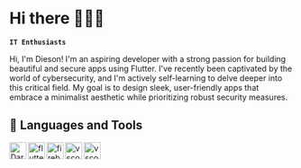 # Hi there 💆🏿‍♂️

**`IT Enthusiasts`**

Hi, I'm Dieson! I'm an aspiring developer with a strong passion for building beautiful and secure apps using Flutter. I've recently been captivated by the world of cybersecurity, and I'm actively self-learning to delve deeper into this critical field. My goal is to design sleek, user-friendly apps that embrace a minimalist aesthetic while prioritizing robust security measures. 

## 🧰 Languages and Tools

 <img align="left" alt="Dart" width="30px" styl="padding-right:10px;" src="https://cdn.jsdelivr.net/gh/devicons/devicon@latest/icons/dart/dart-original.svg" />
 <img align="left" alt="flutter" width="30px" styl="padding-right:10px;" src="https://cdn.jsdelivr.net/gh/devicons/devicon@latest/icons/flutter/flutter-original.svg" />
 <img align="left" alt="firebase" width="30px" styl="padding-right:10px;" src="https://cdn.jsdelivr.net/gh/devicons/devicon@latest/icons/firebase/firebase-original.svg" />
 <img align="left" alt="vscode" width="30px" styl="padding-right:10px;" src="https://cdn.jsdelivr.net/gh/devicons/devicon@latest/icons/vscode/vscode-original.svg" />
 <img align="left" alt="vscode" width="30px" styl="padding-right:10px;"  src="https://cdn.jsdelivr.net/gh/devicons/devicon@latest/icons/figma/figma-original.svg" />
 <br/ > 

 #
